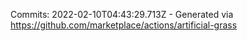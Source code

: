 Commits: 2022-02-10T04:43:29.713Z - Generated via https://github.com/marketplace/actions/artificial-grass
<br>
